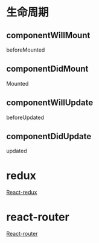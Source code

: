 # 生命周期

## componentWillMount

beforeMounted


## componentDidMount

Mounted

## componentWillUpdate

beforeUpdated

## componentDidUpdate

updated

# redux

[React-redux](https://github.com/Wscats/react-tutorial/issues/8)

# react-router

[React-router](https://github.com/Wscats/react-tutorial/issues/3)

